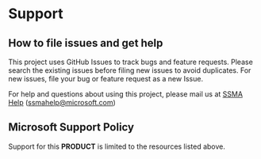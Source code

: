 # Support

## How to file issues and get help  

This project uses GitHub Issues to track bugs and feature requests. Please search the existing 
issues before filing new issues to avoid duplicates.  For new issues, file your bug or 
feature request as a new Issue.

For help and questions about using this project, please mail us at [SSMA Help](mailto:ssmahelp@microsoft.com) (ssmahelp@microsoft.com)

## Microsoft Support Policy  

Support for this **PRODUCT** is limited to the resources listed above.
